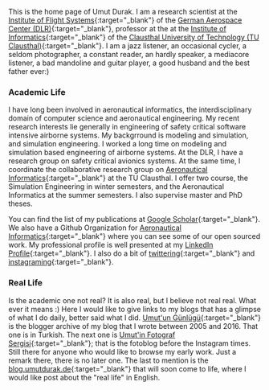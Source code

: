 
This is the home page of Umut Durak. I am a research scientist at the [Institute of Flight Systems](https://dlr.de/ft){:target="_blank"}
of the [German Aerospace Center (DLR)](https://dlr.de){:target="_blank"}, professor at the at the 
[Institute of Informatics](https://ifi.tu-clausthal.de){:target="_blank"} of the [Clausthal University of Technology (TU Clausthal)](https://www.tu-clausthal.de){:target="_blank"}. I am a jazz listener, an occasional cycler, a seldom photographer, a constant reader, an hardly speaker, a mediacore listener, a bad mandoline and guitar player, a good husband and the best father ever:) 

### Academic Life

I have long been involved in aeronautical informatics, the interdisciplinary domain of computer science and aeronautical engineering. 
My recent research interests lie generally in engineering of safety critical software intensive airborne systems. 
My backgrround is modeling and simulation, and simulation engineering. I worked a long time on modeling and simulation based engineering of airborne systems. At the DLR, I have a research group on safety critical avionics systems.
At the same time, I coordinate the collaborative research group on
[Aeronautical Informatics](https://www.ifi.tu-clausthal.de/abteilungen/big-data-and-technical-information-systems-bdis/aeronautical-informatics){:target="_blank"} at the TU Clausthal. I offer two course, the Simulation Engineering in winter semesters, and the Aeronautical Informatics at the summer semesters. I also supervise master and PhD theses. 

You can find the list of my publications at [Google Scholar](https://scholar.google.com.tr/citations?user=JgyukpMAAAAJ&hl=en&oi=ao){:target="_blank"}. We also have a Github Organization for [Aeronautical Informatics](https://github.com/aeronautical-informatics){:target="_blank"} where you can see some of our open sourced work. My professional profile is well presented at my [LinkedIn Profile](https://www.linkedin.com/in/umutdurak/){:target="_blank"}. I also do a bit of [twittering](https://twitter.com/udurak){:target="_blank"} and [instagraming](ttps://www.instagram.com/avionicsprof){:target="_blank"}. 

### Real Life

Is the academic one not real? It is also real, but I believe not real real. What ever it means :) Here I would like to give links to my blogs that has a glimpse of what I do daily, better said what I did. 
[Umut'un Günlügü](http://umutungunlugu.blogspot.com){:target="_blank"} is the blogger archive of my blog that I wrote between 2005 and 2016. That one is in Turkish. The next one is [Umut'in Fotograf Sergisi](http://umutunfotografsergisi.blogspot.com){:target="_blank"}; that is the fotoblog before the Instagram times. Still there for anyone who would like to browse my early work. Just a remark there, there is no later one. The last to mention is the [blog.umutdurak.de](http://blog.umutdurak.de){:target="_blank"} that will soon come to life, where I would like post about the "real life" in English.

